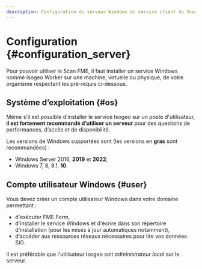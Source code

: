 ```yaml
---
description: Configuration du serveur Windows du service client du Scan FME (Isogeo)
---
```


# Configuration {#configuration_server}

Pour pouvoir utiliser le Scan FME, il faut installer un service Windows nommé Isogeo Worker sur une machine, virtuelle ou physique, de votre organisme respectant les pré-requis ci-dessous.

## Système d’exploitation {#os}

Même s'il est possible d’installer le service Isogeo sur un poste d'utilisateur, **il est fortement recommandé d’utiliser un serveur** pour des questions de performances, d’accès et de disponibilité.

Les versions de Windows supportées sont (les versions  en **gras** sont recommandées) :

* Windows Server 2016, **2019** et **2022**;
* Windows 7, 8, 8.1, **10**.

## Compte utilisateur Windows {#user}

Vous devez créer un compte utilisateur Windows dans votre domaine permettant :

* d'exécuter FME Form,
* d'installer le service Windows et d'écrire dans son répertoire d'installation (pour les mises à jour automatiques notamment),
* d’accéder aux ressources réseaux nécessaires pour lire vos données SIG.

Il est préférable que l'utilisateur Isogeo soit *administrateur local* sur le serveur.